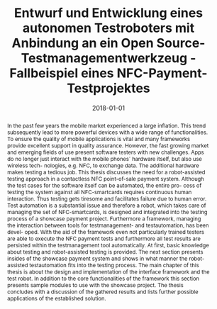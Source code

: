 ---
abstract: In the past few years the mobile market experienced a large inflation. This
  trend subsequently lead to more powerful devices with a wide range of functionalities.
  To ensure the quality of mobile applications is vital and many frameworks provide
  excellent support in quality assurance. However, the fast growing market and emerging
  fields of use present software testers with new challenges. Apps do no longer just
  interact with the mobile phones´ hardware itself, but also use wireless tech- nologies,
  e.g. NFC, to exchange data. The additional hardware makes testing a tedious job.
  This thesis discusses the need for a robot-assisted testing approach in a contactless
  NFC point-of-sale payment system. Although the test cases for the software itself
  can be automated, the entire pro- cess of testing the system against all NFC-smartcards
  requires continuous human interaction. Thus testing gets tiresome and facilitates
  failure due to human error. Test automation is a substantial issue and therefore
  a robot, which takes care of managing the set of NFC-smartcards, is designed and
  integrated into the testing process of a showcase payment project. Furthermore a
  framework, managing the interaction between tools for testmanagement- and testautomation,
  has been devel- oped. With the aid of the framework even not particularly trained
  testers are able to execute the NFC payment tests and furthermore all test results
  are persisted within the testmanagement tool automatically. At first, basic knowledge
  about testing and robot-assisted testing is provided. The next section presents
  insides of the showcase payment system and shows in what manner the robot-assisted
  testautomation fits into the testing process. The main chapter of this thesis is
  about the design and implementation of the interface framework and the test robot.
  In addition to the core functionalities of the framework this section presents sample
  modules to use with the showcase project. The thesis concludes with a discussion
  of the gathered results and lists further possible applications of the established
  solution.
authors:
- Andreas Schwarz
date: '2018-01-01'
featured: false
links:
- name: Publik
  url: https://publik.tuwien.ac.at/showentry.php?ID=277467&lang=2
publication_types:
- '7'
publishDate: '2018-01-01'
title: Entwurf und Entwicklung eines autonomen Testroboters mit Anbindung an ein Open
  Source-Testmanagementwerkzeug - Fallbeispiel eines NFC-Payment-Testprojektes
url_pdf: ''
---